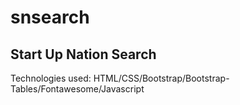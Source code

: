 # snsearch

## Start Up Nation Search

Technologies used: HTML/CSS/Bootstrap/Bootstrap-Tables/Fontawesome/Javascript
